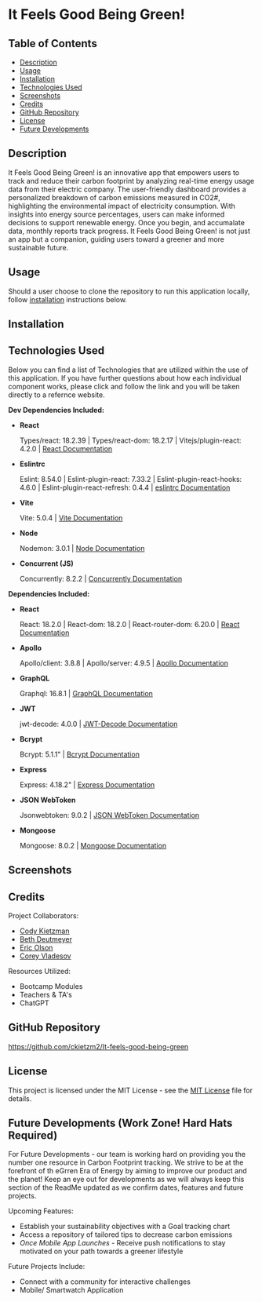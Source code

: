 # It Feels Good Being Green!

## Table of Contents
  - [Description](#description)
  - [Usage](#usage)
  - [Installation](#installation)
  - [Technologies Used](#technologies-used)
  - [Screenshots](#screenshots)
  - [Credits](#credits)
  - [GitHub Repository](#github-repository)  
  - [License](#license)
  - [Future Developments](#future-developments-work-zone-hard-hats-required)

## Description
It Feels Good Being Green! is an innovative app that empowers users to track and reduce their carbon footprint by analyzing real-time energy usage data from their electric company. The user-friendly dashboard provides a personalized breakdown of carbon emissions measured in CO2#, highlighting the environmental impact of electricity consumption. With insights into energy source percentages, users can make informed decisions to support renewable energy. Once you begin, and accumalate data, monthly reports track progress. It Feels Good Being Green! is not just an app but a companion, guiding users toward a greener and more sustainable future.

## Usage





Should a user choose to clone the repository to run this application locally, follow [installation](#installation) instructions below.

## Installation


## Technologies Used
Below you can find a list of Technologies that are utilized within the use of this application. If you have further questions about how each individual component works, please click and follow the link and you will be taken directly to a refernce website.

**Dev Dependencies Included:** 

   - **React**

     Types/react: 18.2.39 |
     Types/react-dom: 18.2.17 |
     Vitejs/plugin-react: 4.2.0 |
     [React Documentation](https://react.dev/reference/react#react-dom)


   - **Eslintrc**
   
     Eslint: 8.54.0 | 
     Eslint-plugin-react: 7.33.2 | 
     Eslint-plugin-react-hooks: 4.6.0 | 
     Eslint-plugin-react-refresh: 0.4.4 |
     [eslintrc Documentation](https://eslint.org/docs/latest/)


   - **Vite**

     Vite: 5.0.4 | 
     [Vite Documentation](https://vitejs.dev/guide/)


  - **Node**

     Nodemon: 3.0.1 |
     [Node Documentation](https://nodejs.org/en/docs)


  - **Concurrent (JS)**

     Concurrently: 8.2.2 |
     [Concurrently Documentation](https://www.jsdocs.io/package/concurrently)


**Dependencies Included:** 

   - **React**

     React: 18.2.0 |
     React-dom: 18.2.0 |
     React-router-dom: 6.20.0 |
     [React Documentation](https://react.dev/reference/react#react-dom)


  - **Apollo**

     Apollo/client: 3.8.8 |
     Apollo/server: 4.9.5 |
     [Apollo Documentation](https://www.apollographql.com/docs/)


 - **GraphQL**

     Graphql: 16.8.1 |
     [GraphQL Documentation](https://graphql.org/learn/)


 - **JWT**

     jwt-decode: 4.0.0 |
     [JWT-Decode Documentation](https://www.npmjs.com/package/jwt-decode) 


  - **Bcrypt**

     Bcrypt: 5.1.1" |
     [Bcrypt Documentation](https://www.npmjs.com/package/bcrypt)


 - **Express**

     Express: 4.18.2" |
     [Express Documentation](https://expressjs.com)   


  - **JSON WebToken**

     Jsonwebtoken: 9.0.2 |
     [JSON WebToken Documentation](https://jwt.io/introduction)


 - **Mongoose**

     Mongoose: 8.0.2 |
     [Mongoose Documentation](https://mongoose.ws/documentation/)


## Screenshots


## Credits
Project Collaborators:
- [Cody Kietzman](https://github.com/ckietzm2)
- [Beth Deutmeyer](https://github.com/bdeutmeyer)
- [Eric Olson](https://github.com/ericolson1977)
- [Corey Vladesov](https://github.com/vladesovc)

Resources Utilized:
- Bootcamp Modules
- Teachers & TA's
- ChatGPT

## GitHub Repository
https://github.com/ckietzm2/It-feels-good-being-green

## License
This project is licensed under the MIT License - see the [MIT License](/LICENSE) file for details.

## Future Developments (Work Zone! Hard Hats Required)
For Future Developments - our team is working hard on providing you the number one resource in Carbon Footprint tracking. We strive to be at the forefront of th eGrren Era of Energy by aiming to improve our product and the planet! Keep an eye out for developments as we will always keep this section of the ReadMe updated as we confirm dates, features and future projects.

Upcoming Features:
- Establish your sustainability objectives with a Goal tracking chart
- Access a repository of tailored tips to decrease carbon emissions
- *Once Mobile App Launches* - Receive push notifications to stay motivated on your path towards a greener lifestyle  

Future Projects Include:
- Connect with a community for interactive challenges
- Mobile/ Smartwatch Application